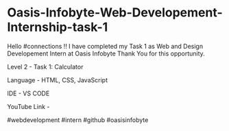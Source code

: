 # Oasis-Infobyte-Web-Developement-Internship-task-1

Hello #connections !!  I have completed my Task 1 as Web and Design Developement Intern at Oasis Infobyte Thank You for this opportunity.  

Level 2 -  Task 1: Calculator  

Language - HTML, CSS, JavaScript  

IDE - VS CODE  

YouTube Link -   

#webdevelopment #intern #github #oasisinfobyte
